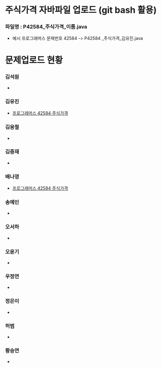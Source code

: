 # 주식가격 자바파일 업로드 (git bash 활용)

### 파일명 : P42584_주식가격_이름.java
<ul>
  <li>예시 프로그래머스 문제번호 42584 -> P42584 _주식가격_김유진.java</li>
</ul>

# 문제업로드 현황

### 김석원
<ul>
  <li><a href = ""> </a></li>
</ul>  

### 김유진
<ul>
  <li><a href ="https://github.com/S6-Daejeon4-Study/D4-Algo-Study/blob/main/D4S10/2%EC%A3%BC%EC%B0%A8/%ED%94%84%EB%A1%9C%EA%B7%B8%EB%9E%98%EB%A8%B8%EC%8A%A4%2042584%20%EC%A3%BC%EC%8B%9D%EA%B0%80%EA%B2%A9/P42584_%EC%A3%BC%EC%8B%9D%EA%B0%80%EA%B2%A9_%EA%B9%80%EC%9C%A0%EC%A7%84.java" > 프로그래머스 42584 주식가격</a></li>
</ul> 

### 김응철
<ul>
  <li><a href = ""> </a></li>
</ul>  

### 김중재
<ul>
  <li><a href = ""> </a></li>
</ul>  

### 배나영
<ul>
  <li><a href = "https://github.com/S6-Daejeon4-Study/D4-Algo-Study/blob/9c5f0b51f3e64f25cf5e85b7c6a3863565e46328/D4S10/2%EC%A3%BC%EC%B0%A8/%ED%94%84%EB%A1%9C%EA%B7%B8%EB%9E%98%EB%A8%B8%EC%8A%A4%2042584%20%EC%A3%BC%EC%8B%9D%EA%B0%80%EA%B2%A9/P42584_%EC%A3%BC%EC%8B%9D%EA%B0%80%EA%B2%A9_%EB%B0%B0%EB%82%98%EC%98%81.java"> 프로그래머스 42584 주식가격 </a></li>
</ul>  

### 송예인
<ul>
  <li><a href = ""> </a></li>
</ul>  

### 오서하
<ul>
  <li><a href = ""> </a></li>
</ul>  

### 오윤기
<ul>
  <li><a href = ""> </a></li>
</ul>  

### 우정연
<ul>
  <li><a href = "https://github.com/S6-Daejeon4-Study/D4-Algo-Study/blob/main/D4S10/2%EC%A3%BC%EC%B0%A8/%ED%94%84%EB%A1%9C%EA%B7%B8%EB%9E%98%EB%A8%B8%EC%8A%A4%2042584%20%EC%A3%BC%EC%8B%9D%EA%B0%80%EA%B2%A9/P42584_%EC%A3%BC%EC%8B%9D%EA%B0%80%EA%B2%A9_%EC%9A%B0%EC%A0%95%EC%97%B0.java"></a></li>
</ul>  

### 정은이
<ul>  
  <li><a href = ""> </a></li>
</ul>  

### 허범
<ul>
  <li><a href = ""> </a></li>
</ul>  

### 황승연
<ul>  
  <li><a href = ""> </a></li>
</ul>    
